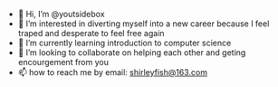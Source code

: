 - 👋 Hi, I’m @youtsidebox
- 👀 I’m interested in diverting myself into a new career because I feel traped and desperate to feel free again
- 🌱 I’m currently learning introduction to computer science 
- 💞️ I’m looking to collaborate on helping each other and geting encourgement from you 
- 📫 how to reach me by email: shirleyfish@163.com

<!---
youtsidebox/youtsidebox is a ✨ special ✨ repository because its `README.md` (this file) appears on your GitHub profile.
You can click the Preview link to take a look at your changes.
--->
